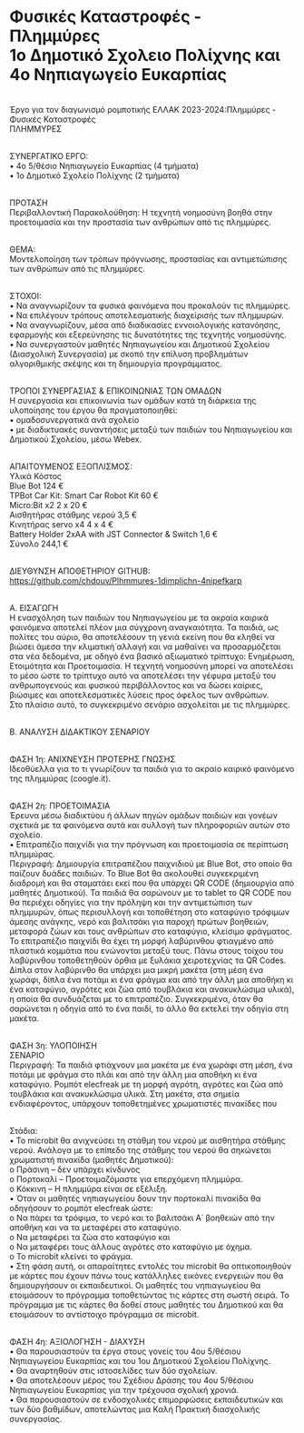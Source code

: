 # Φυσικές Καταστροφές - Πλημμύρες<br>1ο Δημοτικό Σχολειο Πολίχνης και 4ο Νηπιαγωγείο Ευκαρπίας<BR>
<br>Έργο για τον διαγωνισμό ρομποτικής ΕΛΛΑΚ 2023-2024:Πλημμύρες - Φυσικές Καταστροφές
<br>ΠΛΗΜΜΥΡΕΣ

<br>ΣΥΝΕΡΓΑΤΙΚΟ ΕΡΓΟ:
<br>•	4ο 5/θέσιο Νηπιαγωγείο Ευκαρπίας (4 τμήματα)
<br>•	1ο Δημοτικό Σχολείο Πολίχνης (2 τμήματα)

<br>ΠΡΟΤΑΣΗ 
<br>Περιβαλλοντική Παρακολούθηση: Η τεχνητή νοημοσύνη βοηθά στην προετοιμασία και την προστασία των ανθρώπων από τις πλημμύρες.

<br>ΘΕΜΑ: 
<br>Μοντελοποίηση των τρόπων πρόγνωσης, προστασίας και αντιμετώπισης των ανθρώπων από τις πλημμύρες.

<br>ΣΤΟΧΟΙ:
<br>•	Να αναγνωρίζουν τα φυσικά φαινόμενα που προκαλούν τις πλημμύρες.
<br>•	Να επιλέγουν τρόπους αποτελεσματικής διαχείρισής των πλημμυρών.
<br>•	Να αναγνωρίζουν, μέσα από διαδικασίες εννοιολογικής κατανόησης, εφαρμογής και εξερεύνησης τις δυνατότητες της τεχνητής νοημοσύνης.
<br>•	Να συνεργαστούν μαθητές Νηπιαγωγείου και Δημοτικού Σχολείου (Διασχολική Συνεργασία) με σκοπό την επίλυση προβλημάτων αλγοριθμικής σκέψης και τη δημιουργία προγράμματος. 

<br>ΤΡΟΠΟΙ ΣΥΝΕΡΓΑΣΙΑΣ & ΕΠΙΚΟΙΝΩΝΙΑΣ ΤΩΝ ΟΜΑΔΩΝ
<br>Η συνεργασία και επικοινωνία των ομάδων κατά τη διάρκεια της υλοποίησης του έργου θα πραγματοποιηθεί:
<br>•	ομαδοσυνεργατικά ανά σχολείο
<br>•	με διαδικτυακές συναντήσεις μεταξύ των παιδιών του Νηπιαγωγείου και Δημοτικού Σχολείου, μέσω Webex.

<br>ΑΠΑΙΤΟΥΜΕΝΟΣ ΕΞΟΠΛΙΣΜΟΣ:
<br>Υλικά	Κόστος
<br>Blue Bot	124 €
<br>TPBot Car Kit: Smart Car Robot Kit	60 €
<br>Micro:Bit x2 	2 x 20 €
<br>Αισθητήρας στάθμης νερού	3,5 €
<br>Κινητήρας servo x4	4 x 4 €
<br>Battery Holder 2xAA with JST Connector & Switch	1,6 €
<br>Σύνολο	244,1 €

<br>ΔΙΕΥΘΥΝΣΗ ΑΠΟΘΕΤΗΡΙΟΥ GITHUB:
<br>https://github.com/chdouv/Plhmmures-1dimplichn-4nipefkarp

<br>Α. ΕΙΣΑΓΩΓΗ
<br>Η ενασχόληση των παιδιών του Νηπιαγωγείου με τα ακραία καιρικά φαινόμενα αποτελεί πλέον μια σύγχρονη αναγκαιότητα. Τα παιδιά, ως πολίτες του αύριο, θα αποτελέσουν τη γενιά εκείνη που θα κληθεί να βιώσει άμεσα την κλιματική́ αλλαγή και να μαθαίνει να προσαρμόζεται στα νέα δεδομένα, με οδηγό ένα βασικό αξιωματικό τρίπτυχο: Ενημέρωση, Ετοιμότητα και Προετοιμασία. Η τεχνητή νοημοσύνη μπορεί να αποτελέσει το μέσο ώστε το τρίπτυχο αυτό να αποτελέσει την γέφυρα μεταξύ του ανθρωπογενούς και φυσικού περιβάλλοντος και να δώσει καίριες, βιώσιμες και αποτελεσματικές λύσεις προς όφελος των ανθρώπων.
<br>Στο πλαίσιο αυτό, το συγκεκριμένο σενάριο ασχολείται με τις πλημμύρες.

<br>Β. ΑΝΑΛΥΣΗ ΔΙΔΑΚΤΙΚΟΥ ΣΕΝΑΡΙΟΥ

<br>ΦΑΣΗ 1η: ΑΝΙΧΝΕΥΣΗ ΠΡΟΤΕΡΗΣ ΓΝΩΣΗΣ 
<br>Ιδεοθύελλα για το τι γνωρίζουν τα παιδιά για το ακραίο καιρικό φαινόμενο της πλημμύρας (coogle.it). 

<br>ΦΑΣΗ 2η: ΠΡΟΕΤΟΙΜΑΣΙΑ
<br>Έρευνα μέσω διαδικτύου ή άλλων πηγών ομάδων παιδιών και γονέων σχετικά με τα φαινόμενα αυτά και συλλογή των πληροφοριών αυτών στο σχολείο.
<br>•	Επιτραπέζιο παιχνίδι για την πρόγνωση και προετοιμασία σε περίπτωση πλημμύρας.
<br>Περιγραφή: Δημιουργία επιτραπέζιου παιχνιδιού με Blue Bot, στο οποίο θα παίζουν δυάδες παιδιών. Το Blue Bot θα ακολουθεί συγκεκριμένη διαδρομή και θα σταματάει εκεί που θα υπάρχει QR CODE (δημιουργία από μαθητές Δημοτικού). Τα παιδιά θα σαρώνουν με το tablet το QR CODE που θα περιέχει οδηγίες για την πρόληψη και την αντιμετώπιση των πλημμυρών, όπως περισυλλογή και τοποθέτηση στο καταφύγιο τρόφιμων άμεσης ανάγκης, νερό και βαλιτσάκι για παροχή πρώτων βοηθειών, μεταφορά ζώων και τους ανθρώπων στο καταφύγιο, κλείσιμο φράγματος. 
<br>Το επιτραπέζιο παιχνίδι θα έχει τη μορφή λαβύρινθου φτιαγμένο από πλαστικά κομμάτια που ενώνονται μεταξύ τους. Πάνω στους τοίχου του λαβύρινθου τοποθετηθούν όρθια με ξυλάκια χειροτεχνίας τα QR Codes. 
Δίπλα στον λαβύρινθο θα υπάρχει μια μικρή μακέτα (στη μέση ένα χωράφι, δίπλα ένα ποτάμι κι ένα φράγμα και από την άλλη μια αποθήκη κι ένα καταφύγιο, αγρότες και ζώα από τουβλάκια και ανακυκλώσιμα υλικά), η οποία θα συνδυάζεται με το επιτραπέζιο. Συγκεκριμένα, όταν θα σαρώνεται η οδηγία από το ένα παιδί, το άλλο θα εκτελεί την οδηγία στη μακέτα. 

<br>ΦΑΣΗ 3η: ΥΛΟΠΟΙΗΣΗ
<br>ΣΕΝΑΡΙΟ 
<br>Περιγραφή: Τα παιδιά φτιάχνουν μια μακέτα με ένα χωράφι στη μέση, ένα ποτάμι με φράγμα στο πλάι και από την άλλη μια αποθήκη κι ένα καταφύγιο. Ρομπότ elecfreak με τη μορφή αγρότη, αγρότες και ζώα από τουβλάκια και ανακυκλώσιμα υλικά. Στη μακέτα, στα σημεία ενδιαφέροντος, υπάρχουν τοποθετημένες χρωματιστές πινακίδες που 

<br>Στάδια:
<br>•	Το microbit θα ανιχνεύσει τη στάθμη του νερού με αισθητήρα στάθμης νερού. Ανάλογα με το επίπεδο της στάθμης του νερού θα σηκώνεται χρωματιστή πινακίδα (μαθητές Δημοτικού):
<br>o	Πράσινη – δεν υπάρχει κίνδυνος
<br>o	Πορτοκαλί – Προετοιμαζόμαστε για επερχόμενη πλημμύρα.
<br>o	Κόκκινη – Η πλημμύρα είναι σε εξέλιξη.
<br>•	Όταν οι μαθητές νηπιαγωγείου δουν την πορτοκαλί πινακίδα θα οδηγήσουν το ρομπότ elecfreak ώστε:
<br>o	Να πάρει τα τρόφιμα, το νερό και το βαλιτσάκι Α΄ βοηθειών από την αποθήκη και να τα μεταφέρει στο καταφύγιο.
<br>o	Να μεταφέρει τα ζώα στο καταφύγιο και 
<br>o	Να μεταφέρει τους άλλους αγρότες στο καταφύγιο με όχημα. 
<br>o	Το microbit κλείνει το φράγμα.
<br>•	Στη φάση αυτή, οι απαραίτητες εντολές του microbit θα οπτικοποιηθούν με κάρτες που έχουν πάνω τους κατάλληλες εικόνες ενεργειών που θα δημιουργήσουν οι εκπαιδευτικοί. Οι μαθητές του νηπιαγωγείου θα ετοιμάσουν το πρόγραμμα τοποθετώντας τις κάρτες στη σωστή σειρά. Το πρόγραμμα με τις κάρτες θα δοθεί στους μαθητές του Δημοτικού και θα ετοιμάσουν το αντίστοιχο πρόγραμμα σε microbit.

<br>ΦΑΣΗ 4η: ΑΞΙΟΛΟΓΗΣΗ - ΔΙΑΧΥΣΗ
<br>•	Θα παρουσιαστούν τα έργα στους γονείς του 4ου 5/θέσιου Νηπιαγωγείου Ευκαρπίας και του 1ου Δημοτικού Σχολείου Πολίχνης.
<br>•	Θα αναρτηθούν στις ιστοσελίδες των δύο σχολείων.
<br>•	Θα αποτελέσουν μέρος του Σχέδιου Δράσης του 4ου 5/θέσιου Νηπιαγωγείου Ευκαρπίας για την τρέχουσα σχολική χρονιά.
<br>•	Θα παρουσιαστούν σε ενδοσχολικές επιμορφώσεις εκπαιδευτικών και των δύο βαθμίδων, αποτελώντας μια Καλή Πρακτική διασχολικής συνεργασίας.

